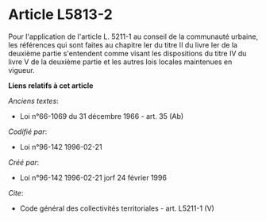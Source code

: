 # Article L5813-2

Pour l'application de l'article L. 5211-1 au conseil de la communauté urbaine, les références qui sont faites au chapitre Ier
du titre II du livre Ier de la deuxième partie s'entendent comme visant les dispositions du titre IV du livre V de la
deuxième partie et les autres lois locales maintenues en vigueur.

**Liens relatifs à cet article**

_Anciens textes_:

  - Loi n°66-1069 du 31 décembre 1966 - art. 35 (Ab)

_Codifié par_:

  - Loi n°96-142 1996-02-21

_Créé par_:

  - Loi n°96-142 1996-02-21 jorf 24 février 1996

_Cite_:

  - Code général des collectivités territoriales - art. L5211-1 (V)
